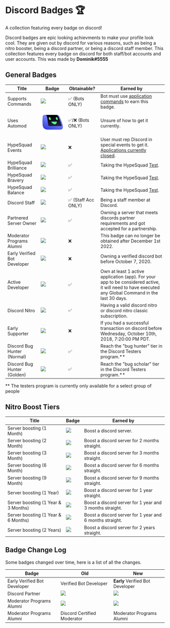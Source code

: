 # Discord Badges 🏆

A collection featuring every badge on discord!

Discord badges are epic looking achievments to make your profile look cool. They are given out by discord for various reasons, such as being a nitro booster, being a discord partner, or being a discord staff member. This collection features every badge on discord for both staff/bot accounts and user accounts. This was made by **Dominik#5555**

## General Badges

| Title | Badge | Obtainable? | Earned by |
| --- | --- | --- | --- |
Supports Commands | <img  src="/assets/supportscommands.svg" href="https://discord.com/assets/498591d63b352256a1bf18061eff9d57.svg"> | ✅ (Bots ONLY) | Bot must use [application commands](https://discord.com/blog/welcome-to-the-new-era-of-discord-apps) to earn this badge. |
Uses Automod | <img  src="/assets/automod.svg" href="https://discord.com/assets/8599b8b3d7917b5e7180e898a835f780.svg"> | ✅/❌ (Bots ONLY) | Unsure of how to get it currently. |
HypeSquad Events | <img  src="/assets/hypesquadevents.svg" href="https://discord.com/assets/e666a84a7a5ea2abbbfa73adf22e627b.svg" > | ❌ | User must rep Discord in special events to get it. [Applications currently closed](https://discord.com/hypesquad). |
HypeSquad Brilliance | <img  src="/assets/hypesquadbrilliance.svg" href="https://discord.com/assets/ec8e92568a7c8f19a052ef42f862ff18.svg" > | ✅ | Taking the HypeSquad [Test](https://discord.com/hypesquad). |
HypeSquad Bravery | <img  src="/assets/hypesquadbravery.svg" href="https://discord.com/assets/efcc751513ec434ea4275ecda4f61136.svg" > | ✅ | Taking the HypeSquad [Test](https://discord.com/hypesquad). |
HypeSquad Balance | <img  src="/assets/hypesquadbalance.svg" href="https://discord.com/assets/9f00b18e292e10fc0ae84ff5332e8b0b.svg" > | ✅ | Taking the HypeSquad [Test](https://discord.com/hypesquad). |
Discord Staff | <img  src="/assets/discordstaff.svg" href="https://discord.com/assets/48d5bdcffe9e7848067c2e187f1ef951.svg" > | ✅ (Staff Acc ONLY) | Being a staff member at Discord. |
Partnered Server Owner | <img  src="/assets/discordpartner.svg" href="https://discord.com/assets/34306011e46e87f8ef25f3415d3b99ca.svg" > | ✅ | Owning a server that meets discords partner requirements and got accepted for a partnership. |
Moderator Programs Alumni | <img  src="/assets/discordmod.svg" href="https://discord.com/assets/c981e58b5ea4b7fedd3a643cf0c60564.svg" > | ❌ | This badge can no longer be obtained after December 1st 2022. |
Early Verified Bot Developer | <img  src="/assets/discordbotdev.svg" href="https://discord.com/assets/4441e07fe0f46b3cb41b79366236fca6.svg" > | ❌ | Owning a verified discord bot before October 7, 2020. |
Active Developer | <img  src="/assets/activedeveloper.svg" href="https://discord.com/assets/26c7a60fb1654315e0be26107bd47470.svg" > | ✅ | Own at least 1 active application (app). For your app to be considered active, it will need to have executed any Global Command in the last 30 days.|
Discord Nitro | <img  src="/assets/discordnitro.svg" href="https://discord.com/assets/24d05f3b46a110e538674edbac0db4cd.svg" > | ✅ | Having a valid discord nitro or discord nitro classic subscription. |
Early Supporter | <img  src="/assets/discordearlysupporter.svg" href="https://discord.com/assets/b802e9af134ff492276d94220e36ec5c.svg" > | ❌ | If you had a successful transaction on discord before Wednesday, October 10th, 2018, 7:20:00 PM PDT. |
Discord Bug Hunter (Normal) | <img  src="/assets/discordbughunter1.svg" href="https://discord.com/assets/8353d89b529e13365c415aef08d1d1f4.svg" > | ✅ | Reach the "bug hunter" tier in the Discord Testers program.**  |
Discord Bug Hunter (Golden) | <img  src="/assets/discordbughunter2.svg" href="https://discord.com/assets/f599063762165e0d23e8b11b684765a8.svg" > | ✅ | Reach the "bug scholar" tier in the Discord Testers program.**  |

\*\* The testers program is currently only available for a select group of people

## Nitro Boost Tiers
| Title | Badge | Earned by |
| --- | --- | --- |
Server boosting (1 Month) | <img  src="/assets/boosts/discordboost1.svg" href="https://discord.com/assets/ca18353be0e57a2b3b3132fa1c08d6b4.svg" > | Boost a discord server. |
Server boosting (2 Month) | <img  src="/assets/boosts/discordboost2.svg" href="https://discord.com/assets/22f99ed6e34eaca48950254c70f8fe8d.svg" > | Boost a discord server for 2 months straight. |
Server boosting (3 Month) | <img  src="/assets/boosts/discordboost3.svg" href="https://discord.com/assets/4a2618502278029ce88adeea179ed435.svg" > | Boost a discord server for 3 months straight. |
Server boosting (6 Month) | <img  src="/assets/boosts/discordboost4.svg" href="https://discord.com/assets/fbafa6adb7c49a6a2c3822521ff2af2f.svg" > | Boost a discord server for 6 months straight. |
Server boosting (9 Month) | <img  src="/assets/boosts/discordboost5.svg" href="https://discord.com/assets/0599f90e32c15b532647163edd72f70a.svg" > | Boost a discord server for 9 months straight. |
Server boosting (1 Year)  | <img  src="/assets/boosts/discordboost6.svg" href="https://discord.com/assets/e07c08cdc72bcc78b69c76d2c7ceb344.svg" > | Boost a discord server for 1 year straight. |
Server boosting (1 Year & 3 Months) | <img  src="/assets/boosts/discordboost7.svg" href="https://discord.com/assets/c7f26927db5e7806790f4e968038630a.svg" > | Boost a discord server for 1 year and 3 months straight. |
Server boosting (1 Year & 6 Months) | <img  src="/assets/boosts/discordboost8.svg" href="https://discord.com/assets/c6d88d1d12afe03bdc4ebb747f8d196b.svg" > | Boost a discord server for 1 year and 6 months straight. |
Server boosting (2 Years) | <img  src="/assets/boosts/discordboost9.svg" href="https://discord.com/assets/d96ed283b74de75692487b7499fb8d09.svg" > | Boost a discord server for 2 years straight. |

## Badge Change Log

Some badges changed over time, here is a list of all the changes.

| Badge | Old | New |
| --- | --- | --- |
| Early Verified Bot Developer | Verified Bot Developer | **Early** Verified Bot Developer |
| Discord Partner | <img  src="/assets/olddiscordpartner.png" style="width: 140px;" > | <img src="/assets/discordpartner.svg">  |
| Moderator Programs Alumni | <img  src="/assets/olddiscordmod.svg" style="width: 140px;" > | <img src="/assets/discordmod.svg"> |
| Moderator Programs Alumni |Discord Certified Moderator | Moderator Programs Alumni |

